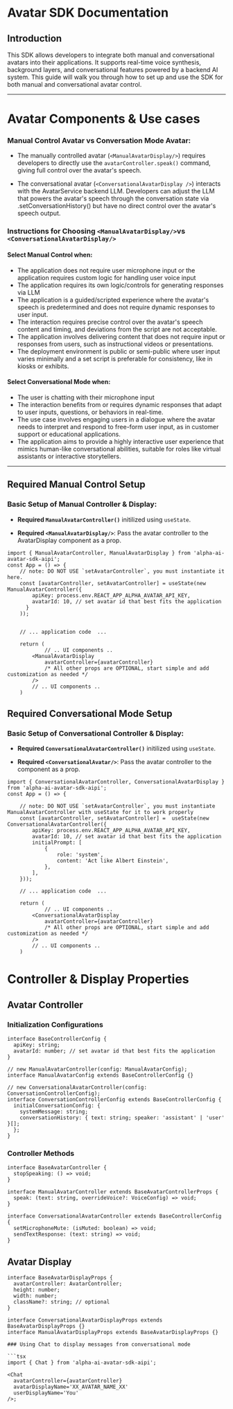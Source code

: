 # Avatar SDK Documentation

## Introduction

This SDK allows developers to integrate both manual and conversational avatars into their applications. It supports real-time voice synthesis, background layers, and conversational features powered by a backend AI system. This guide will walk you through how to set up and use the SDK for both manual and conversational avatar control.

---

# Avatar Components & Use cases

### Manual Control Avatar vs Conversation Mode Avatar:

- The manually controlled avatar (`<ManualAvatarDisplay/>`) requires developers to directly use the `avatarController.speak()` command, giving full control over the avatar's speech.

- The conversational avatar (`<ConversationalAvatarDisplay />`) interacts with the AvatarService backend LLM. Developers can adjust the LLM that powers the avatar's speech through the conversation state via .setConversationHistory() but have no direct control over the avatar's speech output.

### Instructions for Choosing `<ManualAvatarDisplay/>`vs `<ConversationalAvatarDisplay/>`

#### **Select Manual Control when:**

- The application does not require user microphone input or the application requires custom logic for handling user voice input
- The application requires its own logic/controls for generating responses via LLM
- The application is a guided/scripted experience where the avatar's speech is predetermined and does not require dynamic responses to user input.
- The interaction requires precise control over the avatar's speech content and timing, and deviations from the script are not acceptable.
- The application involves delivering content that does not require input or responses from users, such as instructional videos or presentations.
- The deployment environment is public or semi-public where user input varies minimally and a set script is preferable for consistency, like in kiosks or exhibits.

#### **Select Conversational Mode when:**

- The user is chatting with their microphone input
- The interaction benefits from or requires dynamic responses that adapt to user inputs, questions, or behaviors in real-time.
- The use case involves engaging users in a dialogue where the avatar needs to interpret and respond to free-form user input, as in customer support or educational applications.
- The application aims to provide a highly interactive user experience that mimics human-like conversational abilities, suitable for roles like virtual assistants or interactive storytellers.

---

## Required Manual Control Setup

### Basic Setup of Manual Controller & Display:

- **Required `ManualAvatarController()`** initilized using `useState`.

- **Required `<ManualAvatarDisplay/>`**: Pass the avatar controller to the AvatarDisplay component as a prop.

```tsx
import { ManualAvatarController, ManualAvatarDisplay } from 'alpha-ai-avatar-sdk-aipi';
const App = () => {
    // note: DO NOT USE `setAvatarController`, you must instantiate it here.
    const [avatarController, setAvatarController] = useState(new ManualAvatarController({
        apiKey: process.env.REACT_APP_ALPHA_AVATAR_API_KEY,
        avatarId: 10, // set avatar id that best fits the application
      }
    ));


    // ... application code  ...

    return (
            // .. UI components ..
        <ManualAvatarDisplay
            avatarController={avatarController}
            /* All other props are OPTIONAL, start simple and add customization as needed */
        />
        // .. UI components ..
    )
```

## Required Conversational Mode Setup

### Basic Setup of Conversational Controller & Display:

- **Required `ConversationalAvatarController()`** initilized using `useState`.

- **Required `<ConversationalAvatar/>`**: Pass the avatar controller to the <ConversationalAvatar /> component as a prop.

```tsx
import { ConversationalAvatarController, ConversationalAvatarDisplay } from 'alpha-ai-avatar-sdk-aipi';
const App = () => {

    // note: DO NOT USE `setAvatarController`, you must instantiate ManualAvatarController with useState for it to work properly
    const [avatarController, setAvatarController] =  useState(new ConversationalAvatarController({
        apiKey: process.env.REACT_APP_ALPHA_AVATAR_API_KEY,
        avatarId: 10, // set avatar id that best fits the application
        initialPrompt: [
            {
                role: 'system',
                content: 'Act like Albert Einstein',
            },
        ],
    }));

    // ... application code  ...

    return (
            // .. UI components ..
        <ConversationalAvatarDisplay
            avatarController={avatarController}
            /* All other props are OPTIONAL, start simple and add customization as needed */
        />
        // .. UI components ..
    )
```

# Controller & Display Properties

## Avatar Controller

### Initialization Configurations

```tsx
interface BaseControllerConfig {
  apiKey: string;
  avatarId: number; // set avatar id that best fits the application
}

// new ManualAvatarController(config: ManualAvatarConfig);
interface ManualAvatarConfig extends BaseControllerConfig {}

// new ConversationalAvatarController(config: ConversationControllerConfig);
interface ConversationControllerConfig extends BaseControllerConfig {
  initialConversationConfig: {
    systemMessage: string;
    conversationHistory: { text: string; speaker: 'assistant' | 'user' }[];
  };
}
```

### Controller Methods

```tsx
interface BaseAvatarController {
  stopSpeaking: () => void;
}

interface ManualAvatarController extends BaseAvatarControllerProps {
  speak: (text: string, overrideVoice?: VoiceConfig) => void;
}

interface ConversationalAvatarController extends BaseControllerConfig {
  setMicrophoneMute: (isMuted: boolean) => void;
  sendTextResponse: (text: string) => void;
}
```

## Avatar Display

```tsx
interface BaseAvatarDisplayProps {
  avatarController: AvatarController;
  height: number;
  width: number;
  className?: string; // optional
}

interface ConversationalAvatarDisplayProps extends BaseAvatarDisplayProps {}
interface ManualAvatarDisplayProps extends BaseAvatarDisplayProps {}

### Using Chat to display messages from conversational mode

```tsx
import { Chat } from 'alpha-ai-avatar-sdk-aipi';

<Chat
  avatarController={avatarController}
  avatarDisplayName='XX_AVATAR_NAME_XX'
  userDisplayName='You'
/>;
```



